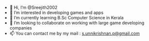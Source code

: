 - 👋 Hi, I’m @Sreejith2002
- 👀 I’m interested in developing games and apps
- 🌱 I’m currently learning B.Sc Computer Science in Kerala
- 💞️ I’m looking to collaborate on working with large game developing companies
- 📫 You can contact me by my mail : s.unnikrishnan.p@gmail.com

<!---
Sreejith2002/Sreejith2002 is a ✨ special ✨ repository because its `README.md` (this file) appears on your GitHub profile.
You can click the Preview link to take a look at your changes.
--->

